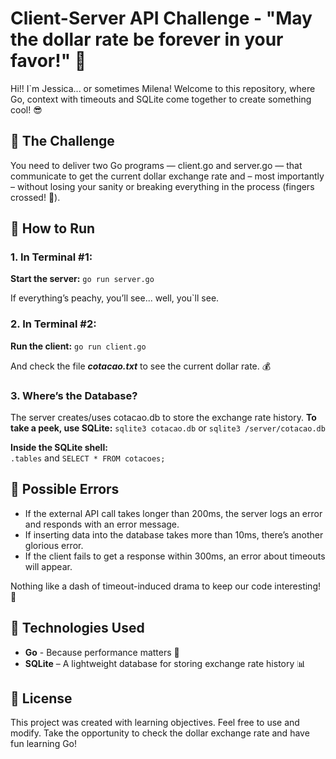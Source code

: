 # Client-Server API Challenge - "May the dollar rate be forever in your favor!" 💸

Hi!! I`m Jessica... or sometimes Milena!
Welcome to this repository, where Go, context with timeouts and SQLite come together to create something cool! 😎

## 🎯 The Challenge
You need to deliver two Go programs — client.go and server.go — that communicate to get the current dollar exchange rate and – most importantly – without losing your sanity or breaking everything in the process (fingers crossed! 🤞).

## 🔨 How to Run

 ### 1. In Terminal #1: 
 **Start the server:**
 `go run server.go`

 If everything’s peachy, you’ll see... 
 well, you`ll see.

 ### 2. In Terminal #2: 
 **Run the client:**
 `go run client.go`

 And check the file **_cotacao.txt_** to see the current dollar rate. 💰
 
 ### 3. Where’s the Database?
 The server creates/uses cotacao.db to store the exchange rate history.
 **To take a peek, use SQLite:**
 `sqlite3 cotacao.db` or `sqlite3 /server/cotacao.db`
 
 **Inside the SQLite shell:**  
 `.tables` and `SELECT * FROM cotacoes;`

## 🚨 Possible Errors
 
- If the external API call takes longer than 200ms, the server logs an error and responds with an error message.
- If inserting data into the database takes more than 10ms, there’s another glorious error.
- If the client fails to get a response within 300ms, an error about timeouts will appear.

Nothing like a dash of timeout-induced drama to keep our code interesting! 🍿

## 🚀 Technologies Used

- **Go** - Because performance matters 🚀
- **SQLite** – A lightweight database for storing exchange rate history 📊

## 📜 License
 This project was created with learning objectives. Feel free to use and modify. Take the opportunity to check the dollar exchange rate and have fun learning Go!